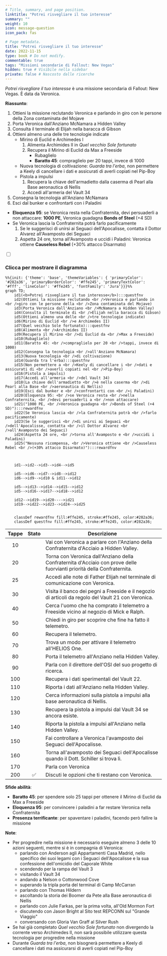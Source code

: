```yaml
---
# Title, summary, and page position.
linktitle: "Potrei risvegliare il tuo interesse"
summary: ""
weight: 10
icon: message-question
icon_pack: fas

# Page metadata.
title: "Potrei risvegliare il tuo interesse"
date: 2022-11-15
type: book # Do not modify.
commentable: true
tags: "Missioni secondarie di Fallout: New Vegas"
hidden: true # Visibile nella sidebar
private: false # Nascosto dalle ricerche
---
```


<div class="fnv">


*Potrei risvegliare il tuo interesse* è una missione secondaria di Fallout: New Vegas. È data da Veronica.

**Riassunto**:
1. Ottieni la missione reclutando Veronica e parlando in giro con le persone della Zona contaminata del Mojave
2. Porta Veronica dall'Anziano McNamara a Hidden Valley
3. Consulta il terminale di Elijah nella baracca di Gibson
4. Ottieni almeno una delle tre tecnologie indicate
   - Mirino di Euclid e Archimedes I
      1. Alimenta Archimides II in *Quel vecchio Sole fortunato*
      2. Recupera il Mirino di Euclid da Max a Freeside
         - Rubaglielo
         - **Baratto 45**: compraglielo per 20 tappi, invece di 1000
   -  Nuova tecnologia di coltivazione: *Guarda tra l'erba*, non permettere a Keely di cancellare i dati e assicurati di averli copiati nel Pip-Boy
   -  Pistola a impulsi
       1.  Recupera la chiave dell'armadietto dalla caserma di Pearl alla Base aeronautica di Nellis
       2.  Accedi all'armeria del Vault 34
5.  Consegna la tecnologia all'Anziano McNamara
6.  Esci dal bunker e confrontarti con i Paladini
   -  **Eloquenza 95**: se Veronica resta nella Confraternita, devi persuaderli a non attaccare: **1000 PE**, Veronica guadagna **Bonds of Steel** (+4 SD)
   -  Se Veronica lascia la Confraternita potrà farlo pacificamente
        1.  Se le suggerisci di unirsi ai Seguaci dell'Apocalisse, contatta il Dottor Alvarez all'Avamposto dei Seguaci
        2.  Aspetta 24 ore, torna all'Avamposto e uccidi i Paladini: Veronica ottiene **Causeless Rebel** (+30% attacco Disarmato)

<section class="chart-collapse">
<input type="checkbox" name="collapse2" id="handle2">
<h3 class="handle">
<label for="handle2">Clicca per mostrare il diagramma</label>
</h3>
<div class="content">

```mermaid
%%{init: {'theme': 'base', 'themeVariables': { 'primaryColor': '#282a36', 'primaryBorderColor': '#ffe245', 'primaryTextColor': '#fff', 'lineColor': '#ffe245', 'fontFamily': 'Jura'}}}%%
graph TD;
    id1(<b>Potrei risvegliare il tuo interesse</b>):::questfnv
    id2(Ottieni la missione reclutando <br />Veronica e parlando in <br />giro con le persone della <br />Zona contaminata del Mojave)
    id3(Porta Veronica dall'Anziano <br />McNamara a Hidden Valley)
    id4(Consulta il terminale di <br />Elijah nella baracca di Gibson)
    id5(Ottieni almeno una delle <br />tre tecnologie indicate)
    id6(Mirino di Euclid <br />e Archimedes II)
    id7(Quel vecchio Sole fortunato):::questfnv 
    id8(Alimenta <br />Archimides II)
    id9(Recupera il Mirino <br />di Euclid da <br />Max a Freeside)
    id10(Rubaglielo)
    id11(Baratto 45: <br />compraglielo per 20 <br />tappi, invece di 1000)
    id12(Consegna la tecnologia <br />all'Anziano McNamara)
    id13(Nuova tecnologia <br />di coltivazione)
    id14(Guarda tra l'erba):::questfnv
    id15(Non permettere a <br />Keely di cancellare i <br />dati e assicurati di <br />averli copiati nel <br />Pip-Boy)
    id16(Pistola a impulsi)
    id17(Accedi all'armeria <br />del Vault 34)
    id18(La chiave dell'armadietto <br />è nella caserma <br />di Pearl alla Base <br />aeronautica di Nellis)
    id19(Esci dal bunker e <br />confrontarti con <br />i Paladini)
    id20(Eloquenza 95: <br />se Veronica resta <br />nella Confraternita, <br />devi persuaderli a <br />non attaccare)
    id21("1000 PE, <br />Veronica guadagna <br />Bonds of Steel (+4 SD)"):::rewardfnv
    id22(Se Veronica lascia <br />la Confraternita potrà <br />farlo pacificamente)
    id23(Se le suggerisci <br />di unirsi ai Seguaci <br />dell'Apocalisse, contatta <br />il Dottor Alvarez <br />all'Avamposto dei Seguaci)
    id24(Aspetta 24 ore, <br />torna all'Avamposto e <br />uccidi i Paladini)
    id25("Nessuna ricompensa, <br />Veronica ottiene <br />Causeless Rebel <br />(+30% attacco Disarmato)"):::rewardfnv


    
    id1-->id2-->id3-->id4-->id5

    id5-->id6-->id7-->id8-->id12
    id6-->id9-->id10 & id11-->id12

    id5-->id13-->id14-->id15-->id12
    id5-->id16-->id17-->id18-->id12

    id12-->id19-->id20---->id21
    id19-->id22-->id23-->id24-->id25
    
    
    classDef rewardfnv fill:#ffe245, stroke:#ffe245, color:#282a36;
    classDef questfnv fill:#ffe245, stroke:#ffe245, color:#282a36;
```

</div>
</section>

| Tappe |       Stato        | Descrizione |
|:-----:|:------------------:| ----------- |
|                           10                          |            | Vai con Veronica a parlare con l'Anziano della Confraternita d'Acciaio a Hidden Valley.                                                                                     |
|                           20                          |            | Torna con Veronica dall'Anziano della Confraternita d'Acciaio con prove delle fuorvianti priorità della Confraternita.                                                      |
|                           25                          |            | Accedi alle note di Father Elijah nel terminale di comunicazione con Veronica.                                                                                              |
|                           30                          |            | Visita il banco dei pegni a Freeside e il negozio di articoli da regolo del Vault 21 con Veronica.                                                                          |
|                           40                          |            | Cerca l'uomo che ha comprato il telemetro a Freeside vicino al negozio di Mick e Ralph.                                                                                     |
|                           50                          |            | Chiedi in giro per scoprire che fine ha fatto il telemetro.                                                                                                                 |
|                           60                          |            | Recupera il telemetro.                                                                                                                                                      |
|                           70                          |            | Trova un modo per attivare il telemetro all'HELIOS One.                                                                                                                     |
|                           80                          |            | Porta il telemetro all'Anziano nella Hidden Valley.                                                                                                                         |
|                           90                          |            | Parla con il direttore dell'OSI del suo progetto di ricerca.                                                                                                                |
|                          100                          |            | Recupera i dati sperimentali del Vault 22.                                                                                                                                  |
|                          110                          |            | Riporta i dati all'Anziano nella Hidden Valley.                                                                                                                             |
|                          120                          |            | Cerca informazioni sulla pistola a impulsi alla base aeronautica di Nellis.                                                                                                 |
|                          130                          |            | Recupera la pistola a impulsi dal Vault 34 se ancora esiste.                                                                                                                |
|                          140                          |            | Riporta la pistola a impulsi all'Anziano nella Hidden Valley.                                                                                                               |
|                          150                          |            | Fai controllare a Veronica l'avamposto dei Seguaci dell'Apocalisse.                                                                                                         |
|                          160                          |            | Torna all'avamposto dei Seguaci dell'Apocalisse quando il Dott. Schiller si trova lì.                                                                                       |
|                          170                          |            | Parla con Veronica                                                                                                                                                          |
|                          200                          | :white_check_mark: | Discuti le opzioni che ti restano con Veronica.                                                                                                                             |



**Sfide abilità**:
- **Baratto 45**: per spendere solo 25 tappi per ottenere il Mirino di Euclid da Max a Freeside
- **Eloquenza 95**: per convincere i paladini a far restare Veronica nella Confraternita
- **Presenza terrificante**: per spaventare i paladini, facendo però fallire la missione



**Note**:
- Per progredire nella missione è necessario eseguire almeno 3 delle 10 azioni seguenti, mentre si è in compagnia di Veronica:
  - parlando con Anderson agli Appartamenti Casa Madrid, nello specifico dei suoi legami con i Seguaci dell'Apocalisse e la sua confessione dell'omicidio del Caporale White
  - scendendo per la rampa del Vault 3
  - visitando il Vault 34
  - andando a Nelson o Cottonwood Cove
  - superando la tripla porta del terminal di Camp McCarran
  - parlando con Thomas Hildern
  - ascoltando la storia dei Boomer da Pete alla Base aeronautica di Nellis
  - parlando con Julie Farkas, per la prima volta, all'Old Mormon Fort
  - discutendo con Jason Bright al Sito test REPCONN sul "Grande Viaggio"
  - conversando con Gloria Van Graff al Silver Rush
- Se hai già completato *Quel vecchio Sole fortunato* non divergendo la corrente verso Archimedes II, non sarà possibile utilizzare questa tecnologia per progredire nella missione
- Durante *Guarda tra l'erba*, non bisognerà permettere a Keely di cancellare i dati ma assicurarsi di averli copiati nel Pip-Boy


</div>


